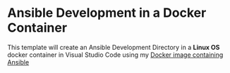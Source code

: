 # Ansible Development in a Docker Container

This template will create an Ansible Development Directory in a **Linux OS** docker container in Visual Studio Code using my [Docker image containing Ansible](https://github.com/psmware-ltd/devops-images)
